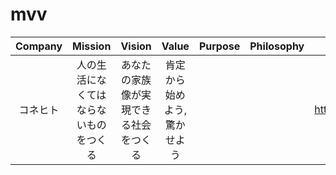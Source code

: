 # mvv

| Company | Mission | Vision | Value | Purpose | Philosophy | URL |
| :---: | :---: | :---: | :---: | :---: | :---: | :---: | 
| コネヒト | 人の生活になくてはならないものをつくる | あなたの家族像が実現できる社会をつくる | 肯定から始めよう, 驚かせよう | | | https://connehito.com/about/ | 
